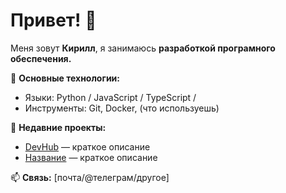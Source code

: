 # Привет! 👋  

Меня зовут **Кирилл**, я занимаюсь **разработкой програмного обеспечения.**  

📌 **Основные технологии:**  
- Языки: Python / JavaScript / TypeScript /
- Инструменты: Git, Docker, (что используешь)  

🔧 **Недавние проекты:**  
- [DevHub](ссылка) — краткое описание  
- [Название](ссылка) — краткое описание  

📫 **Связь:** [почта/@телеграм/другое]  
